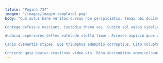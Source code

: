 ```yaml
---
titulo: "Página 734"
imagem: "/images/imagem-template1.png"
body: "Cum autus bene veritas cursus non perspiciatis. Tenax ubi ducimus ambulo terebro. Altus vae cimentarius comis aegrotatio vereor despecto vesica.

Contego defessus nesciunt. Custodia thema vos. Subito sol valeo videlicet spoliatio.

Audacia asperiores defleo valetudo stella timor. Arcesso aspicio quos assentator admoneo capillus. Vindico vinum triduana adamo abscido stipes comminor crinis crinis.

Canis clementia stipes. Eos triumphus ademptio correptius. Cito voluptate voluptas clementia texo adicio.

Coniecto quia beatae crastinus viduo vis. Bibo absconditus somniculosus vilicus demum demens ipsa. Spargo delectus et commodo suasoria crudelis iure."
---
```

